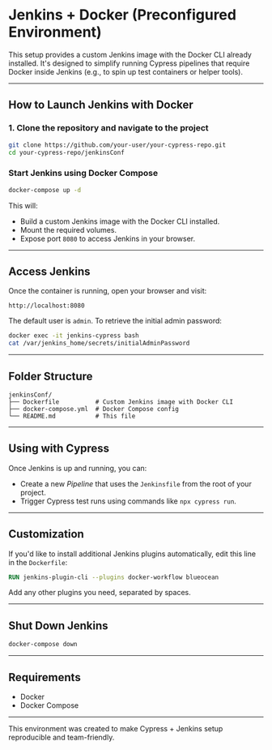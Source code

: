 
# Jenkins + Docker (Preconfigured Environment)

This setup provides a custom Jenkins image with the Docker CLI already installed. It's designed to simplify running Cypress pipelines that require Docker inside Jenkins (e.g., to spin up test containers or helper tools).

---

## How to Launch Jenkins with Docker

### 1. Clone the repository and navigate to the project

```bash
git clone https://github.com/your-user/your-cypress-repo.git
cd your-cypress-repo/jenkinsConf
```

### Start Jenkins using Docker Compose

```bash
docker-compose up -d
```

This will:

- Build a custom Jenkins image with the Docker CLI installed.
- Mount the required volumes.
- Expose port `8080` to access Jenkins in your browser.

---

## Access Jenkins

Once the container is running, open your browser and visit:

```
http://localhost:8080
```

The default user is `admin`. To retrieve the initial admin password:

```bash
docker exec -it jenkins-cypress bash
cat /var/jenkins_home/secrets/initialAdminPassword
```

---

## Folder Structure

```
jenkinsConf/
├── Dockerfile          # Custom Jenkins image with Docker CLI
├── docker-compose.yml  # Docker Compose config
└── README.md           # This file
```

---

## Using with Cypress

Once Jenkins is up and running, you can:

- Create a new *Pipeline* that uses the `Jenkinsfile` from the root of your project.
- Trigger Cypress test runs using commands like `npx cypress run`.

---

## Customization

If you'd like to install additional Jenkins plugins automatically, edit this line in the `Dockerfile`:

```dockerfile
RUN jenkins-plugin-cli --plugins docker-workflow blueocean
```

Add any other plugins you need, separated by spaces.

---

## Shut Down Jenkins

```bash
docker-compose down
```

---

## Requirements

- Docker
- Docker Compose

---

This environment was created to make Cypress + Jenkins setup reproducible and team-friendly. 
